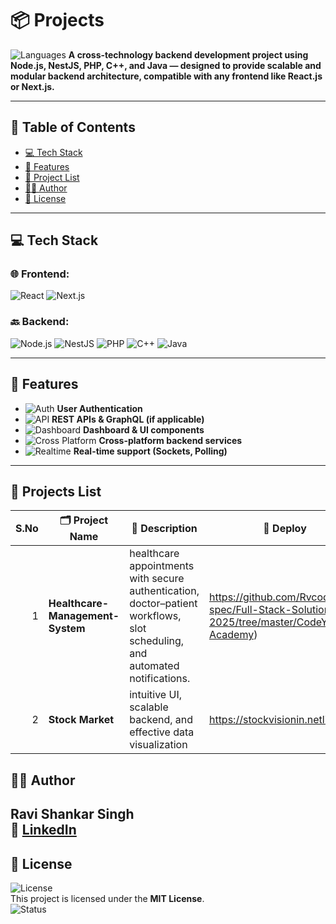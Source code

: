 # 📦 Projects
![Languages](https://img.shields.io/badge/code-MultiLanguage-blue)
**A cross-technology backend development project using Node.js, NestJS, PHP, C++, and Java — designed to provide scalable and modular backend architecture, compatible with any frontend like React.js or Next.js.**

---

## 📑 Table of Contents

- [💻 Tech Stack](#-tech-stack)
- [📝 Features](#-features)
- [🧠 Project List](#-project-list)
- [👨‍💻 Author](#-author)
- [📜 License](#-license)

---

## 💻 Tech Stack

### 🌐 Frontend:
![React](https://img.shields.io/badge/Frontend-React-blue)
![Next.js](https://img.shields.io/badge/Frontend-Next.js-black)

### 🔙 Backend:
![Node.js](https://img.shields.io/badge/Backend-Node.js-brightgreen)
![NestJS](https://img.shields.io/badge/Backend-NestJS-red)
![PHP](https://img.shields.io/badge/Backend-PHP-blue)
![C++](https://img.shields.io/badge/Backend-C++-orange)
![Java](https://img.shields.io/badge/Backend-Java-lightgrey)

---

## 📝 Features

- ![Auth](https://img.shields.io/badge/Auth-Enabled-brightgreen) **User Authentication**
- ![API](https://img.shields.io/badge/API-REST%20%26%20GraphQL-khaki) **REST APIs & GraphQL (if applicable)**
- ![Dashboard](https://img.shields.io/badge/UI-Dashboard%20Components-blueviolet) **Dashboard & UI components**
- ![Cross Platform](https://img.shields.io/badge/Backend-CrossPlatform-informational) **Cross-platform backend services**
- ![Realtime](https://img.shields.io/badge/Realtime-Sockets%20%26%20Polling-critical) **Real-time support (Sockets, Polling)**

---


## 📌 Projects List

| S.No | 🗂 Project Name | 🔧 Description | 🔗 Deploy  |
| -: | -------------- | -------------- | ---------------- |
|1| **Healthcare-Management-System** | healthcare appointments with secure authentication, doctor–patient workflows, slot scheduling, and automated notifications. | https://github.com/Rvcode-spec/Full-Stack-Solution-2025/tree/master/CodeYaan-Academy) |
|2| **Stock Market**| intuitive UI, scalable backend, and effective data visualization| https://stockvisionin.netlify.app/ |

## 👨‍💻 Author

**Ravi Shankar Singh**  
🔗 [LinkedIn](https://www.linkedin.com/in/ravishankarsinghsde)
---

## 📜 License

![License](https://img.shields.io/badge/License-MIT-yellow)  
This project is licensed under the **MIT License**.  
![Status](https://img.shields.io/badge/Maintained-Yes-success)





















